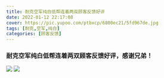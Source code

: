 ```yaml
---
title: 耐克空军纯白低帮连着两双顾客反馈好评
date: 2022-01-12 22:17:08
cover: https://pic.yupoo.com/ptbxcp/6800ec21/5fd967de.jpg
tags: [耐克,空军,纯白]
categories: [顾客反馈]
---
```


###  耐克空军纯白低帮连着两双顾客反馈好评，感谢兄弟！
![](https://pic.yupoo.com/ptbxcp/065c499f/897cd036.jpg)
![](https://pic.yupoo.com/ptbxcp/6800ec21/5fd967de.jpg)
